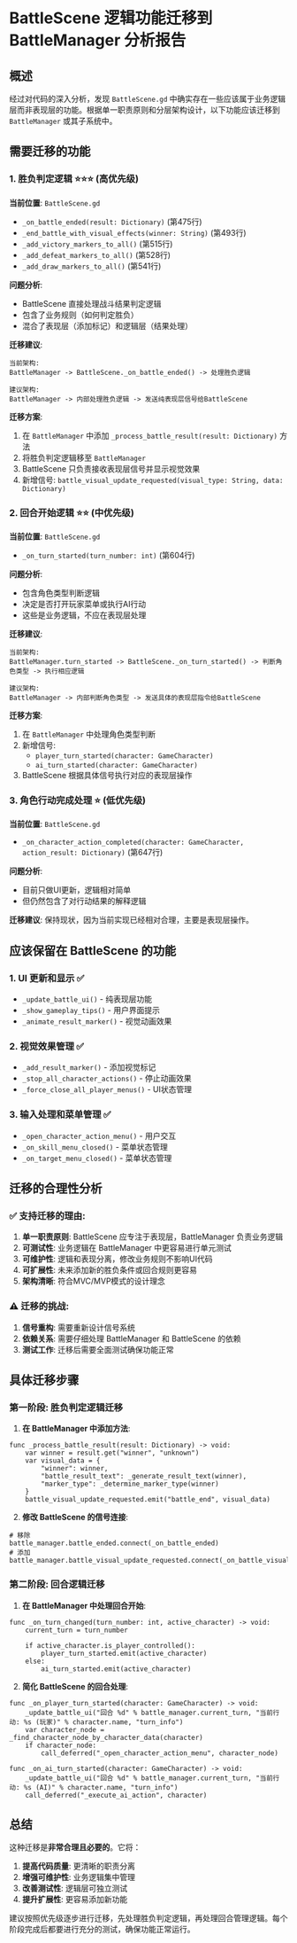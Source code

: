 # BattleScene 逻辑功能迁移到 BattleManager 分析报告

## 概述

经过对代码的深入分析，发现 `BattleScene.gd` 中确实存在一些应该属于业务逻辑层而非表现层的功能。根据单一职责原则和分层架构设计，以下功能应该迁移到 `BattleManager` 或其子系统中。

## 需要迁移的功能

### 1. 胜负判定逻辑 ⭐⭐⭐ (高优先级)

**当前位置**: `BattleScene.gd`
- `_on_battle_ended(result: Dictionary)` (第475行)
- `_end_battle_with_visual_effects(winner: String)` (第493行)
- `_add_victory_markers_to_all()` (第515行)
- `_add_defeat_markers_to_all()` (第528行)
- `_add_draw_markers_to_all()` (第541行)

**问题分析**:
- BattleScene 直接处理战斗结果判定逻辑
- 包含了业务规则（如何判定胜负）
- 混合了表现层（添加标记）和逻辑层（结果处理）

**迁移建议**:
```
当前架构:
BattleManager -> BattleScene._on_battle_ended() -> 处理胜负逻辑

建议架构:
BattleManager -> 内部处理胜负逻辑 -> 发送纯表现层信号给BattleScene
```

**迁移方案**:
1. 在 `BattleManager` 中添加 `_process_battle_result(result: Dictionary)` 方法
2. 将胜负判定逻辑移至 `BattleManager`
3. BattleScene 只负责接收表现层信号并显示视觉效果
4. 新增信号: `battle_visual_update_requested(visual_type: String, data: Dictionary)`

### 2. 回合开始逻辑 ⭐⭐ (中优先级)

**当前位置**: `BattleScene.gd`
- `_on_turn_started(turn_number: int)` (第604行)

**问题分析**:
- 包含角色类型判断逻辑
- 决定是否打开玩家菜单或执行AI行动
- 这些是业务逻辑，不应在表现层处理

**迁移建议**:
```
当前架构:
BattleManager.turn_started -> BattleScene._on_turn_started() -> 判断角色类型 -> 执行相应逻辑

建议架构:
BattleManager -> 内部判断角色类型 -> 发送具体的表现层指令给BattleScene
```

**迁移方案**:
1. 在 `BattleManager` 中处理角色类型判断
2. 新增信号:
   - `player_turn_started(character: GameCharacter)`
   - `ai_turn_started(character: GameCharacter)`
3. BattleScene 根据具体信号执行对应的表现层操作

### 3. 角色行动完成处理 ⭐ (低优先级)

**当前位置**: `BattleScene.gd`
- `_on_character_action_completed(character: GameCharacter, action_result: Dictionary)` (第647行)

**问题分析**:
- 目前只做UI更新，逻辑相对简单
- 但仍然包含了对行动结果的解释逻辑

**迁移建议**:
保持现状，因为当前实现已经相对合理，主要是表现层操作。

## 应该保留在 BattleScene 的功能

### 1. UI 更新和显示 ✅
- `_update_battle_ui()` - 纯表现层功能
- `_show_gameplay_tips()` - 用户界面提示
- `_animate_result_marker()` - 视觉动画效果

### 2. 视觉效果管理 ✅
- `_add_result_marker()` - 添加视觉标记
- `_stop_all_character_actions()` - 停止动画效果
- `_force_close_all_player_menus()` - UI状态管理

### 3. 输入处理和菜单管理 ✅
- `_open_character_action_menu()` - 用户交互
- `_on_skill_menu_closed()` - 菜单状态管理
- `_on_target_menu_closed()` - 菜单状态管理

## 迁移的合理性分析

### ✅ 支持迁移的理由:

1. **单一职责原则**: BattleScene 应专注于表现层，BattleManager 负责业务逻辑
2. **可测试性**: 业务逻辑在 BattleManager 中更容易进行单元测试
3. **可维护性**: 逻辑和表现分离，修改业务规则不影响UI代码
4. **可扩展性**: 未来添加新的胜负条件或回合规则更容易
5. **架构清晰**: 符合MVC/MVP模式的设计理念

### ⚠️ 迁移的挑战:

1. **信号重构**: 需要重新设计信号系统
2. **依赖关系**: 需要仔细处理 BattleManager 和 BattleScene 的依赖
3. **测试工作**: 迁移后需要全面测试确保功能正常

## 具体迁移步骤

### 第一阶段: 胜负判定逻辑迁移

1. **在 BattleManager 中添加方法**:
```gdscript
func _process_battle_result(result: Dictionary) -> void:
    var winner = result.get("winner", "unknown")
    var visual_data = {
        "winner": winner,
        "battle_result_text": _generate_result_text(winner),
        "marker_type": _determine_marker_type(winner)
    }
    battle_visual_update_requested.emit("battle_end", visual_data)
```

2. **修改 BattleScene 的信号连接**:
```gdscript
# 移除
battle_manager.battle_ended.connect(_on_battle_ended)
# 添加
battle_manager.battle_visual_update_requested.connect(_on_battle_visual_update)
```

### 第二阶段: 回合逻辑迁移

1. **在 BattleManager 中处理回合开始**:
```gdscript
func _on_turn_changed(turn_number: int, active_character) -> void:
    current_turn = turn_number
    
    if active_character.is_player_controlled():
        player_turn_started.emit(active_character)
    else:
        ai_turn_started.emit(active_character)
```

2. **简化 BattleScene 的回合处理**:
```gdscript
func _on_player_turn_started(character: GameCharacter) -> void:
    _update_battle_ui("回合 %d" % battle_manager.current_turn, "当前行动: %s (玩家)" % character.name, "turn_info")
    var character_node = _find_character_node_by_character_data(character)
    if character_node:
        call_deferred("_open_character_action_menu", character_node)

func _on_ai_turn_started(character: GameCharacter) -> void:
    _update_battle_ui("回合 %d" % battle_manager.current_turn, "当前行动: %s (AI)" % character.name, "turn_info")
    call_deferred("_execute_ai_action", character)
```

## 总结

这种迁移是**非常合理且必要的**。它将：

1. **提高代码质量**: 更清晰的职责分离
2. **增强可维护性**: 业务逻辑集中管理
3. **改善测试性**: 逻辑层可独立测试
4. **提升扩展性**: 更容易添加新功能

建议按照优先级逐步进行迁移，先处理胜负判定逻辑，再处理回合管理逻辑。每个阶段完成后都要进行充分的测试，确保功能正常运行。